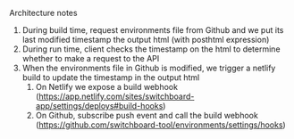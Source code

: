 Architecture notes

1. During build time, request environments file from Github and we put its last modified timestamp the output html (with posthtml expression)
2. During run time, client checks the timestamp on the html to determine whether to make a request to the API
3. When the environments file in Github is modified, we trigger a netlify build to update the timestamp in the output html
   1. On Netlify we expose a build webhook (https://app.netlify.com/sites/switchboard-app/settings/deploys#build-hooks)
   2. On Github, subscribe push event and call the build webhook (https://github.com/switchboard-tool/environments/settings/hooks)
